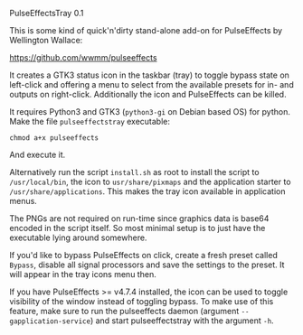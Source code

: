 PulseEffectsTray 0.1

This is some kind of quick'n'dirty stand-alone add-on for PulseEffects by Wellington Wallace:

https://github.com/wwmm/pulseeffects

It creates a GTK3 status icon in the taskbar (tray) to toggle bypass state on left-click and offering a menu to select from the available presets for in- and outputs on right-click.
Additionally the icon and PulseEffects can be killed.

It requires Python3 and GTK3 (`python3-gi` on Debian based OS) for python. Make the file `pulseeffectstray` executable:

```
chmod a+x pulseeffects
```

And execute it.

Alternatively run the script `install.sh` as root to install the script to `/usr/local/bin`, the icon to `usr/share/pixmaps` and the application starter to `/usr/share/applications`. This makes the tray icon available in application menus.

The PNGs are not required on run-time since graphics data is base64 encoded in the script itself. So most minimal setup is to just have the executable lying around somewhere.

If you'd like to bypass PulseEffects on click, create a fresh preset called `Bypass`, disable all signal processors and save the settings to the preset. It will appear in the tray icons menu then.

If you have PulseEffects >= v4.7.4 installed, the icon can be used to toggle visibility of the window instead of toggling bypass. To make use of this feature, make sure to run the pulseeffects daemon (argument `--gapplication-service`) and start pulseeffectstray with the argument `-h`.

